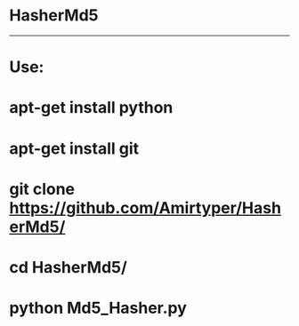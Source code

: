 # HasherMd5
----------------
# Use:
# apt-get install python
# apt-get install git
# git clone https://github.com/Amirtyper/HasherMd5/
# cd HasherMd5/
# python Md5_Hasher.py
